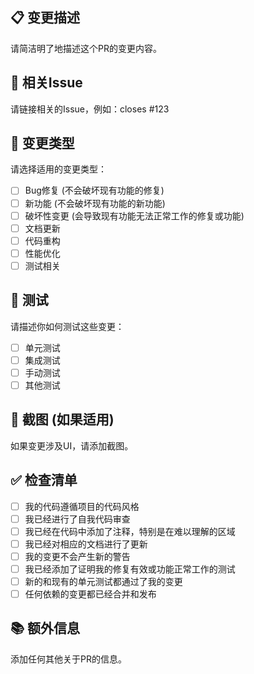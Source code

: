 ## 📋 变更描述
请简洁明了地描述这个PR的变更内容。

## 🔗 相关Issue
请链接相关的Issue，例如：closes #123

## 📝 变更类型
请选择适用的变更类型：
- [ ] Bug修复 (不会破坏现有功能的修复)
- [ ] 新功能 (不会破坏现有功能的新功能)
- [ ] 破坏性变更 (会导致现有功能无法正常工作的修复或功能)
- [ ] 文档更新
- [ ] 代码重构
- [ ] 性能优化
- [ ] 测试相关

## 🧪 测试
请描述你如何测试这些变更：
- [ ] 单元测试
- [ ] 集成测试
- [ ] 手动测试
- [ ] 其他测试

## 📸 截图 (如果适用)
如果变更涉及UI，请添加截图。

## ✅ 检查清单
- [ ] 我的代码遵循项目的代码风格
- [ ] 我已经进行了自我代码审查
- [ ] 我已经在代码中添加了注释，特别是在难以理解的区域
- [ ] 我已经对相应的文档进行了更新
- [ ] 我的变更不会产生新的警告
- [ ] 我已经添加了证明我的修复有效或功能正常工作的测试
- [ ] 新的和现有的单元测试都通过了我的变更
- [ ] 任何依赖的变更都已经合并和发布

## 📚 额外信息
添加任何其他关于PR的信息。